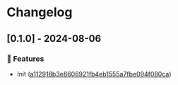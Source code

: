 # Changelog
## [0.1.0] - 2024-08-06

### :rocket: Features

- Init ([a112918b3e8606921fb4eb1555a7fbe094f080ca](https://github.com/ares-b/test-ci/commit/a112918b3e8606921fb4eb1555a7fbe094f080ca))

